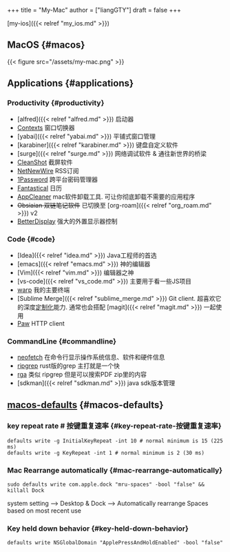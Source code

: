 +++
title = "My-Mac"
author = ["liangGTY"]
draft = false
+++

[my-ios]({{< relref "my_ios.md" >}})


## MacOS {#macos}

{{< figure src="/assets/my-mac.png" >}}


## Applications {#applications}


### Productivity {#productivity}

-   [alfred]({{< relref "alfred.md" >}}) 启动器
-   [Contexts](https://contexts.co) 窗口切换器
-   [yabai]({{< relref "yabai.md" >}}) 平铺式窗口管理
-   [karabiner]({{< relref "karabiner.md" >}}) 键盘自定义软件
-   [surge]({{< relref "surge.md" >}}) 网络调试软件 &amp; 通往新世界的桥梁
-   [CleanShot](https://cleanshot.com) 截屏软件
-   [NetNewWire](https://netnewswire.com/) RSS订阅
-   [1Password](https://1password.com/) 跨平台密码管理器
-   [Fantastical](https://flexibits.com/fantastical) 日历
-   [AppCleaner](https://freemacsoft.net/appcleaner/) mac软件卸载工具. 可让你彻底卸载不需要的应用程序
-   ~~Obsiaian 双链笔记软件~~ 已切换至 [org-roam]({{< relref "org_roam.md" >}}) v2
-   [BetterDisplay](https://github.com/waydabber/BetterDisplay) 强大的外置显示器控制


### Code {#code}

-   [Idea]({{< relref "idea.md" >}}) Java工程师的首选
-   [emacs]({{< relref "emacs.md" >}}) 神的编辑器
-   [Vim]({{< relref "vim.md" >}}) 编辑器之神
-   [vs-code]({{< relref "vs_code.md" >}}) 主要用于看一些JS项目
-   [warp](https://www.warp.dev/) 我的主要终端
-   [Sublime Merge]({{< relref "sublime_merge.md" >}}) Git client. 超喜欢它的深度[定制化](https://www.sublimemerge.com/docs/)能力. 通常也会搭配 [magit]({{< relref "magit.md" >}}) 一起使用
-   [Paw](https://paw.cloud) HTTP client


### CommandLine {#commandline}

-   [neofetch](https://github.com/dylanaraps/neofetch) 在命令行显示操作系统信息、软件和硬件信息
-   [ripgrep](https://github.com/BurntSushi/ripgrep) rust版的grep 主打就是一个快
-   [rga](https://github.com/phiresky/ripgrep-all) 类似 ripgrep 但是可以搜索PDF zip里的内容
-   [sdkman]({{< relref "sdkman.md" >}}) java sdk版本管理


## [macos-defaults](https://macos-defaults.com/) {#macos-defaults}


### key repeat rate # 按键重复速率 {#key-repeat-rate-按键重复速率}

```shell
defaults write -g InitialKeyRepeat -int 10 # normal minimum is 15 (225 ms)
defaults write -g KeyRepeat -int 1 # normal minimum is 2 (30 ms)
```


### Mac Rearrange automatically {#mac-rearrange-automatically}

```shell
sudo defaults write com.apple.dock "mru-spaces" -bool "false" && killall Dock
```

system setting --&gt; Desktop &amp; Dock --&gt; Automatically rearrange Spaces based on most recent use


### Key held down behavior {#key-held-down-behavior}

```shell
defaults write NSGlobalDomain "ApplePressAndHoldEnabled" -bool "false"
```
